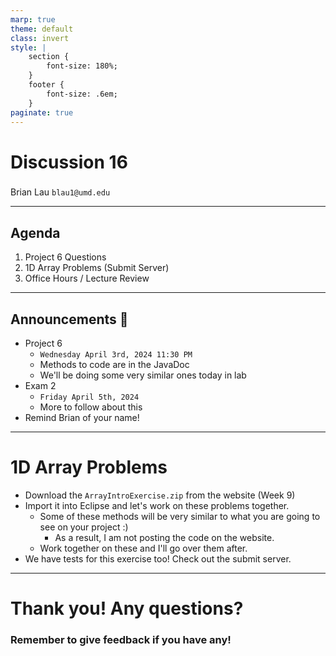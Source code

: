 ```yaml
---
marp: true
theme: default
class: invert
style: |
    section {
        font-size: 180%;
    }
    footer {
        font-size: .6em;
    }
paginate: true
---
```

<!-- 
_paginate: false
_class: invert
-->

# <!--fit--> Discussion 16
<!-- 
_footer: "Credits to Adit Bala for his Marp template"
-->

### 

Brian Lau
`blau1@umd.edu`

---
## Agenda
<!-- 
_footer: "Slides available at [`beelau.vercel.app`](https://beelau.vercel.app)"
-->
1. Project 6 Questions
2. 1D Array Problems (Submit Server)
3. Office Hours / Lecture Review
---
## Announcements :mega:
- Project 6
    - `Wednesday April 3rd, 2024 11:30 PM`
    - Methods to code are in the JavaDoc
    - We'll be doing some very similar ones today in lab
- Exam 2
    - `Friday April 5th, 2024`
    - More to follow about this
- Remind Brian of your name!


---
# 1D Array Problems
- Download the `ArrayIntroExercise.zip` from the website (Week 9)
- Import it into Eclipse and let's work on these problems together.
    - Some of these methods will be very similar to what you are going to see on your project :) 
        - As a result, I am not posting the code on the website.
    - Work together on these and I'll go over them after.
- We have tests for this exercise too! Check out the submit server.
---
# Thank you! Any questions?

### Remember to give feedback if you have any!
